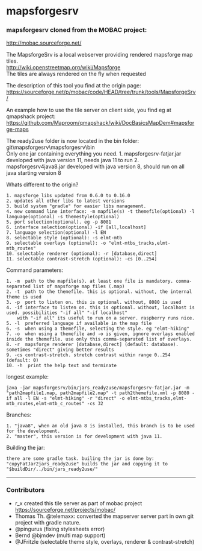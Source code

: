 # mapsforgesrv

### mapsforgesrv cloned from the MOBAC project:
http://mobac.sourceforge.net/

The MapsforgeSrv is a local webserver providing rendered mapsforge map tiles.<br/>
http://wiki.openstreetmap.org/wiki/Mapsforge<br/>
The tiles are always rendered on the fly when requested

The description of this tool you find at the origin page:<br/>
https://sourceforge.net/p/mobac/code/HEAD/tree/trunk/tools/MapsforgeSrv/

An example how to use the tile server on client side, you find eg at qmapshack project:<br/>
https://github.com/Maproom/qmapshack/wiki/DocBasicsMapDem#mapsforge-maps

The ready2use folder is now located in the bin folder: git\mapsforgesrv\mapsforgesrv\bin<br/>
Only one jar containing everything you need.
	1. mapsforgesrv-fatjar.jar developed with java version 11, needs java 11 to run
	2. mapsforgesrv4java8.jar developed with java version 8, should run on all java starting version 8

Whats different to the origin?

	1. mapsforge libs updated from 0.6.0 to 0.16.0
	2. updates all other libs to latest versions
	3. build system "gradle" for easier libs management.
	4. new command line interface: -m mapfile(s) -t themefile(optional) -l language(optional) -s themestyle(optional)
	5. port selection(optional). eg -p 8081
	6. interface selection(optional) -if [all,localhost]
	7. language selection(optional) -l EN
    8. selectable style (optional): -s elmt-mtb
    9. selectable overlays (optional): -o "elmt-mtbs_tracks,elmt-mtb_routes"
    10. selectable renderer (optional): -r [database,direct]
    11. selectable contrast-stretch (optional): -cs [0..254]
	

Command parameters:

	1. -m  path to the mapfile(s). at least one file is mandatory. comma-separated list of mapsforge map files (.map)
	2. -t  path to the themefile. this is optional. without, the internal theme is used
	3. -p  port to listen on. this is optional. without, 8080 is used
	4. -if interface to listen on. this is optional. without, localhost is used. possibilities "-if all" "-if localhost"
		with "-if all" its useful to run on a server. raspberry runs nice.
	5. -l  preferred language if available in the map file
    6. -s  when using a themefile, selecting the style. eg "elmt-hiking"
    7. -o  when using a themefile and -o is given, ignore overlays enabled inside the themefile. use only this comma-separated list of overlays.
    8. -r  mapsforge renderer [database,direct] (default: database). sometimes "direct" giving better results
    9. -cs contrast-stretch. stretch contrast within range 0..254 (default: 0)
    10. -h  print the help text and terminate
    

longest example:
```console
java -jar mapsforgesrv/bin/jars_ready2use/mapsforgesrv-fatjar.jar -m "path2mapfile1.map, path2mapfile2.map" -t path2themefile.xml -p 8080 -if all -l EN -s "elmt-hiking" -r "direct" -o elmt-mtbs_tracks,elmt-mtb_routes,elmt-mtb_c_routes" -cs 32
```

Branches:

	1. "java8", when an old java 8 is installed, this branch is to be used for the development.
	2. "master", this version is for development with java 11.
	
Building the jar:

	there are some gradle task. builing the jar is done by:
	"copyFatJar2jars_ready2use" builds the jar and copying it to "$buildDir/../bin/jars_ready2use/"

-------------
### Contributors
- r_x created this tile server as part of mobac project https://sourceforge.net/projects/mobac/
- Thomas Th. @telemaxx: converted the mapserver server part in own git project with gradle nature.
- @pingurus (fixing stylesheets error)
- Bernd @bjmdev (multi map support)
- @JFritzle (selectable theme style, overlays, renderer & contrast-stretch)

